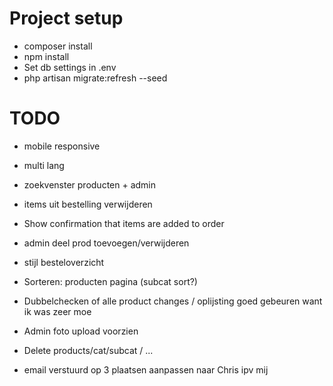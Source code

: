 # Project setup
- composer install
- npm install
- Set db settings in .env
- php artisan migrate:refresh --seed


# TODO
- mobile responsive
- multi lang
- zoekvenster producten + admin
- items uit bestelling verwijderen

- Show confirmation that items are added to order
- admin deel prod toevoegen/verwijderen
- stijl besteloverzicht

- Sorteren: producten pagina (subcat sort?)
- Dubbelchecken of alle product changes / oplijsting goed gebeuren want ik was zeer moe
- Admin foto upload voorzien

- Delete products/cat/subcat / ...

- email verstuurd op 3 plaatsen aanpassen naar Chris ipv mij
